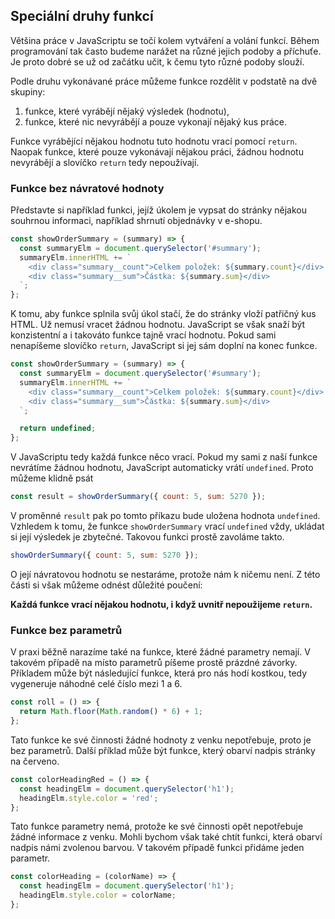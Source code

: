 ## Speciální druhy funkcí

Většina práce v JavaScriptu se točí kolem vytváření a volání funkcí. Během programování tak často budeme narážet na různé jejich podoby a příchuťe. Je proto dobré se už od začátku učit, k čemu tyto různé podoby slouží.

Podle druhu vykonávané práce můžeme funkce rozdělit v podstatě na dvě skupiny:

1. funkce, které vyrábějí nějaký výsledek (hodnotu),
1. funkce, které nic nevyrábějí a pouze vykonají nějaký kus práce.

Funkce vyrábějící nějakou hodnotu tuto hodnotu vrací pomocí `return`. Naopak funkce, které pouze vykonávají nějakou práci, žádnou hodnotu nevyrábějí a slovíčko `return` tedy nepoužívají.

### Funkce bez návratové hodnoty

Představte si například funkci, jejíž úkolem je vypsat do stránky nějakou souhrnou informaci, například shrnutí objednávky v e-shopu.

```js
const showOrderSummary = (summary) => {
  const summaryElm = document.querySelector('#summary');
  summaryElm.innerHTML += `
    <div class="summary__count">Celkem položek: ${summary.count}</div>
    <div class="summary__sum">Částka: ${summary.sum}</div>
  `;
};
```

K tomu, aby funkce splnila svůj úkol stačí, že do stránky vloží patřičný kus HTML. Už nemusí vracet žádnou hodnotu. JavaScript se však snaží být konzistentní a i takováto funkce tajně vrací hodnotu. Pokud sami nenapíšeme slovíčko `return`, JavaScript si jej sám doplní na konec funkce.

```js
const showOrderSummary = (summary) => {
  const summaryElm = document.querySelector('#summary');
  summaryElm.innerHTML += `
    <div class="summary__count">Celkem položek: ${summary.count}</div>
    <div class="summary__sum">Částka: ${summary.sum}</div>
  `;

  return undefined;
};
```

V JavaScriptu tedy každá funkce něco vrací. Pokud my sami z naší funkce nevrátíme žádnou hodnotu, JavaScript automaticky vrátí `undefined`. Proto můžeme klidně psát

```js
const result = showOrderSummary({ count: 5, sum: 5270 });
```

V proměnné `result` pak po tomto příkazu bude uložena hodnota `undefined`. Vzhledem k tomu, že funkce `showOrderSummary` vrací `undefined` vždy, ukládat si její výsledek je zbytečné. Takovou funkci prostě zavoláme takto.

```js
showOrderSummary({ count: 5, sum: 5270 });
```

O její návratovou hodnotu se nestaráme, protože nám k ničemu není. Z této části si však můžeme odnést důležité poučení:

**Každá funkce vrací nějakou hodnotu, i když uvnitř nepoužijeme `return`.**

### Funkce bez parametrů

V praxi běžně narazíme také na funkce, které žádné parametry nemají. V takovém případě na místo parametrů píšeme prostě prázdné závorky. Příkladem může být následující funkce, která pro nás hodí kostkou, tedy vygeneruje náhodné celé číslo mezi 1 a 6.

```js
const roll = () => {
  return Math.floor(Math.random() * 6) + 1;
};
```

Tato funkce ke své činnosti žádné hodnoty z venku nepotřebuje, proto je bez parametrů. Další příklad může být funkce, který obarví nadpis stránky na červeno.

```js
const colorHeadingRed = () => {
  const headingElm = document.querySelector('h1');
  headingElm.style.color = 'red';
};
```

Tato funkce parametry nemá, protože ke své činnosti opět nepotřebuje žádné informace z venku. Mohli bychom však také chtít funkci, která obarví nadpis námi zvolenou barvou. V takovém případě funkci přidáme jeden parametr.

```js
const colorHeading = (colorName) => {
  const headingElm = document.querySelector('h1');
  headingElm.style.color = colorName;
};
```
